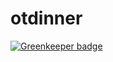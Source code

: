 otdinner
========

[![Greenkeeper badge](https://badges.greenkeeper.io/amio/otdinner.svg)](https://greenkeeper.io/)